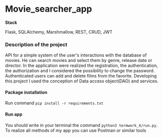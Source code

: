 # **Movie_searcher_app**

**Stack**

Flask, SQLAlchemy, Marshmallow, REST, CRUD, JWT

### **Description of the project**

API for a simple system of the user's interactions with the database of movies. He can search movies and select them by genre, release date or director. In the application were realized the registration, the authentication, the authorization and I considered the possibility to change the password. Authenticated users can add and delete films from the favorite. Developing this project I used the conception of Data access object(DAO) and services.

#### **Package installation**

Run command `pip install -r requirements.txt`

#### **Run app**

You should write in your terminal the command `python3 termwork_4/run.py`. To realize all methods of my app you can use Postman or similar tools







